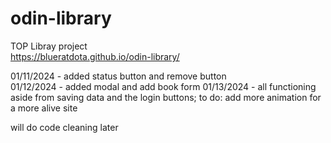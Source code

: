 # odin-library
TOP Libray project  
https://blueratdota.github.io/odin-library/  

01/11/2024 - added status button and remove button  
01/12/2024 - added modal and add book form
01/13/2024 - all functioning aside from saving data and the login buttons; to do: add more animation for a more alive site  
  
will do code cleaning later